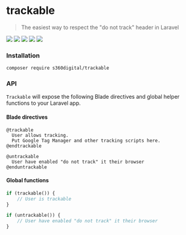 # trackable

> The easiest way to respect the "do not track" header in Laravel

[![](https://img.shields.io/travis/s360digital/trackable/master.svg?style=flat-square)](https://travis-ci.org/s360digital/trackable/builds)
[![](https://img.shields.io/packagist/dt/s360digital/trackable.svg?style=flat-square)](https://packagist.org/packages/s360digital/trackable)
[![](https://img.shields.io/badge/license-MIT-blue.svg?style=flat-square)](https://opensource.org/licenses/MIT)
[![](https://img.shields.io/badge/PRs-welcome-brightgreen.svg?style=flat-square)](http://makeapullrequest.com)
[![](https://img.shields.io/badge/code_style-PSR_2-blue.svg?style=flat-square)](http://www.php-fig.org/psr/psr-2/)

### Installation
```bash
composer require s360digital/trackable
```

### API
`Trackable` will expose the following Blade directives and global helper functions to your Laravel app.

#### Blade directives
```blade
@trackable
  User allows tracking.
  Put Google Tag Manager and other tracking scripts here.
@endtrackable

@untrackable
  User have enabled "do not track" it their browser
@enduntrackable
```

#### Global functions
```php
if (trackable()) {
    // User is trackable
}

if (untrackable()) {
    // User have enabled "do not track" it their browser
}
```